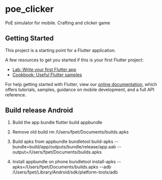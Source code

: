 # poe_clicker

PoE simulator for mobile. Crafting and clicker game

## Getting Started

This project is a starting point for a Flutter application.

A few resources to get you started if this is your first Flutter project:

- [Lab: Write your first Flutter app](https://flutter.dev/docs/get-started/codelab)
- [Cookbook: Useful Flutter samples](https://flutter.dev/docs/cookbook)

For help getting started with Flutter, view our
[online documentation](https://flutter.dev/docs), which offers tutorials,
samples, guidance on mobile development, and a full API reference.

## Build release Android

1. Build the app bundle
flutter build appbundle

2. Remove old build 
rm /Users/fpet/Documents/builds.apks

3. Build apks from appbundle
bundletool build-apks --bundle=build/app/outputs/bundle/release/app.aab --output=/Users/fpet/Documents/builds.apks

4. Install appbundle on phone
bundletool install-apks --apks=/Users/fpet/Documents/builds.apks --adb /Users/fpet/Library/Android/sdk/platform-tools/adb
